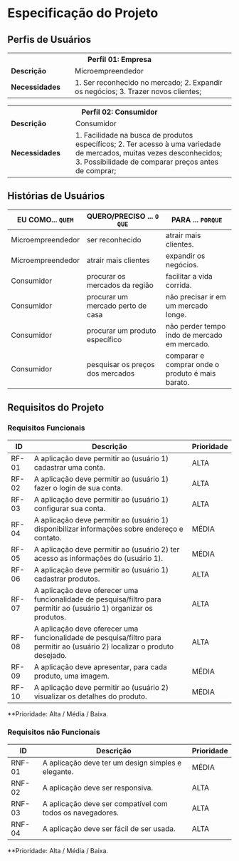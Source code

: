 # Especificação do Projeto

## Perfis de Usuários

<table>
<tbody>
<tr align=center>
<th colspan="2">Perfil 01: Empresa </th>
</tr>
<tr>
<td width="150px"><b>Descrição</b></td>
<td width="600px">Microempreendedor</td>
</tr>
<tr>
<td><b>Necessidades</b></td>
<td>1. Ser reconhecido no mercado;
    2. Expandir os negócios;
    3. Trazer novos clientes;</td>
</tr>
</tbody>
</table>

<table>
<tbody>
<tr align=center>
<th colspan="2">Perfil 02: Consumidor </th>
</tr>
<tr>
<td width="150px"><b>Descrição</b></td>
<td width="600px">Consumidor</td>
</tr>
<tr>
<td><b>Necessidades</b></td>
<td>1. Facilidade na busca de produtos específicos;
    2. Ter acesso à uma variedade de mercados, muitas vezes desconhecidos;
    3. Possibilidade de comparar preços antes de comprar;</td>
</tr>
</tbody>
</table>


## Histórias de Usuários

|EU COMO... `QUEM`   | QUERO/PRECISO ... `O QUE` |PARA ... `PORQUE`                 |
|--------------------|---------------------------|----------------------------------|
| Microempreendedor                | ser reconhecido                       | atrair mais clientes.                              |
| Microempreendedor                | atrair mais clientes                       | expandir os negócios.                              |
| Consumidor                | procurar os mercados da região                       | facilitar a vida corrida.                              |
| Consumidor                | procurar um mercado perto de casa                       | não precisar ir em um mercado longe.                              |
| Consumidor                | procurar um produto específico                       | não perder tempo indo de mercado em mercado.                              |
| Consumidor                | pesquisar os preços dos mercados                       | comparar e comprar onde o produto é mais barato.                              |

## Requisitos do Projeto

### Requisitos Funcionais

|ID    | Descrição                | Prioridade |
|-------|---------------------------------|----|
| RF-01 |  A aplicação deve permitir ao (usuário 1) cadastrar uma conta.                    | ALTA   | 
| RF-02 |  A aplicação deve permitir ao (usuário 1) fazer o login de sua conta.                    | ALTA   |
| RF-03 |  A aplicação deve permitir ao (usuário 1) configurar sua conta.                    | ALTA   |
| RF-04 |  A aplicação deve permitir ao (usuário 1) disponibilizar informações sobre endereço e contato.                    | MÉDIA   |
| RF-05 |  A aplicação deve permitir ao (usuário 2) ter acesso as informações do (usuário 1).                    | MÉDIA   |
| RF-06 |  A aplicação deve permitir ao (usuário 1) cadastrar produtos.                    | ALTA   |
| RF-07 |  A aplicação deve oferecer uma funcionalidade de pesquisa/filtro para permitir ao (usuário 1) organizar os produtos.                    | ALTA   |
| RF-08 |  A aplicação deve oferecer uma funcionalidade de pesquisa/filtro para permitir ao (usuário 2) localizar o produto desejado.                    | ALTA   |
| RF-09 |  A aplicação deve apresentar, para cada produto, uma imagem.                    | MÉDIA   |
| RF-10 |  A aplicação deve permitir ao (usuário 2) visualizar os detalhes do produto.                    | MÉDIA   |

**Prioridade: Alta / Média / Baixa. 

### Requisitos não Funcionais


|ID      | Descrição               |Prioridade |
|--------|-------------------------|----|
| RNF-01 |  A aplicação deve ter um design simples e elegante.                    | MÉDIA   | 
| RNF-02    |  A aplicação deve ser responsiva.                    | ALTA   | 
| RNF-03    |  A aplicação deve ser compatível com todos os navegadores.                    | ALTA   | 
| RNF-04    |  A aplicação deve ser fácil de ser usada.                    | ALTA   | 

**Prioridade: Alta / Média / Baixa. 

